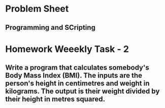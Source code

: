 # Problem Sheet

## Programming and SCripting

# Homework Weeekly Task - 2

## Write a program that calculates somebody's Body Mass Index (BMI). The inputs are the person's height in centimetres and weight in kilograms. The output is their weight divided by their height in metres squared.
